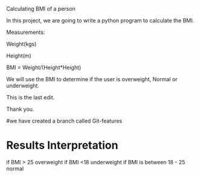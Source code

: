 Calculating BMI of a person

In this project, we are going to write a python program to calculate the BMI. 

Measurements:


Weight(kgs)


Height(m)


BMI = Weight/(Height*Height)

We will use the BMI to determine if the user is overweight, Normal or underweight. 

This is the last edit. 

Thank you. 

#we  have created a branch called Git-features 

# Results Interpretation 
if BMI > 25 overweight 
if BMI <18 underweight 
if BMI is between 18 - 25 normal
